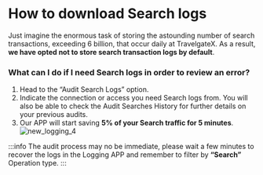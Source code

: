 ﻿---
sidebar_position: 2
---

# How to download Search logs

Just imagine the enormous task of storing the astounding number of search transactions, exceeding 6 billion, that occur daily at TravelgateX. As a result, **we have opted not to store search transaction logs by default**.

### What can I do if I need Search logs in order to review an error?
1. Head to the “Audit Search Logs” option.
1. Indicate the connection or access you need Search logs from. You will also be able to check the Audit Searches History for further details on your previous audits.
1. Our APP will start saving **5% of your Search traffic for 5 minutes**.
    ![new_logging_4](https://storage.travelgate.com/kbase/new_logging_4.jpg)

:::info
The audit process may no be immediate, please wait a few minutes to recover the logs in the Logging APP and remember to filter by **“Search”** Operation type.
:::